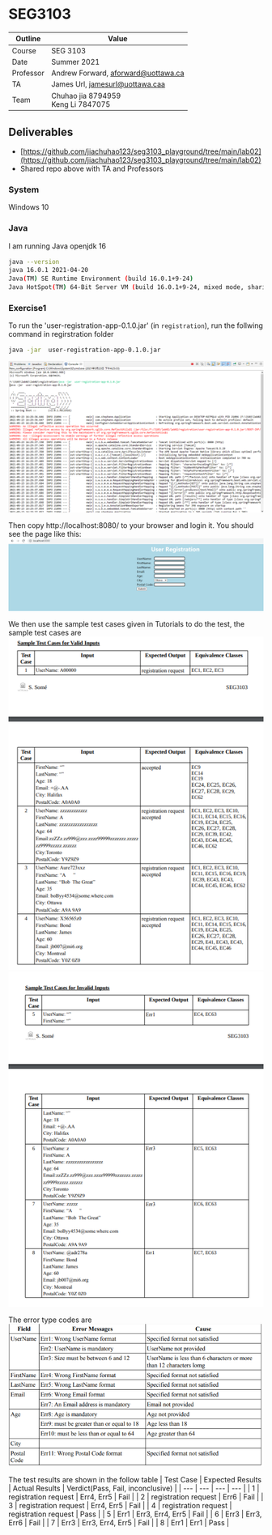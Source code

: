 # SEG3103

| Outline | Value |
| --- | --- |
| Course | SEG 3103 |
| Date | Summer 2021 |
| Professor | Andrew Forward, aforward@uottawa.ca |
| TA | James Url, jamesurl@uottawa.caa |
| Team | Chuhao jia 8794959<br>Keng Li 7847075 |


## Deliverables

* [https://github.com/jiachuhao123/seg3103_playground/tree/main/lab02](https://github.com/jiachuhao123/seg3103_playground/tree/main/lab02)
* Shared repo above with TA and Professors

### System

Windows 10

### Java

I am running Java openjdk 16

```bash
java --version
java 16.0.1 2021-04-20
Java(TM) SE Runtime Environment (build 16.0.1+9-24)
Java HotSpot(TM) 64-Bit Server VM (build 16.0.1+9-24, mixed mode, sharing)
```


### Exercise1

To run the 'user-registration-app-0.1.0.jar' (in `registration`), run the follwing command in regirstration folder
```bash
java -jar  user-registration-app-0.1.0.jar
```
![Running Java in the console](assets/r1.png)

Then copy http://localhost:8080/ to your browser and login it. You should see the page like this:
![Running Java in the console](assets/r2.png)

We then use the sample test cases given in Tutorials to do the test, the sample test cases are
![Running Java in the console](assets/r3.png)
![Running Java in the console](assets/r4.png)

The error type codes are
![Running Java in the console](assets/r5.png)


The test results are shown in the follow table
| Test Case | Expected Results | Actual Results | Verdict(Pass, Fail, inconclusive) |
| --- | --- | --- | --- |
| 1 | registration request  | Err4, Err5 | Fail |
| 2 | registration request  | Err6 | Fail |
| 3 | registration request  | Err4, Err5 | Fail |
| 4 | registration request  | registration request | Pass |
| 5 | Err1 | Err3, Err4, Err5 | Fail |
| 6 | Err3 | Err3, Err6 | Fail |
| 7 | Err3 | Err3, Err4, Err5 | Fail |
| 8 | Err1 | Err1 | Pass |


